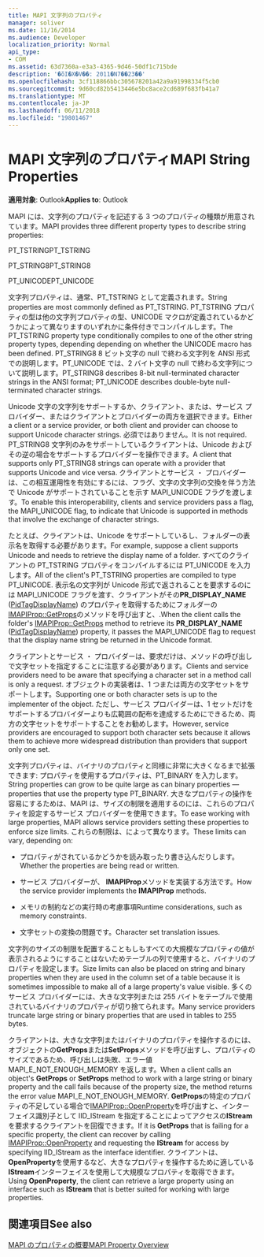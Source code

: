 ```yaml
---
title: MAPI 文字列のプロパティ
manager: soliver
ms.date: 11/16/2014
ms.audience: Developer
localization_priority: Normal
api_type:
- COM
ms.assetid: 63d7360a-e3a3-4365-9d46-50df1c715bde
description: '�ŏI�X�V��: 2011�N7��23��'
ms.openlocfilehash: 3cf118866bbc305678201a42a9a91998334f5cb0
ms.sourcegitcommit: 9d60cd82b5413446e5bc8ace2cd689f683fb41a7
ms.translationtype: MT
ms.contentlocale: ja-JP
ms.lasthandoff: 06/11/2018
ms.locfileid: "19801467"
---
```

# <a name="mapi-string-properties"></a><span data-ttu-id="64d50-103">MAPI 文字列のプロパティ</span><span class="sxs-lookup"><span data-stu-id="64d50-103">MAPI String Properties</span></span>

  
  
<span data-ttu-id="64d50-104">**適用対象**: Outlook</span><span class="sxs-lookup"><span data-stu-id="64d50-104">**Applies to**: Outlook</span></span> 
  
<span data-ttu-id="64d50-105">MAPI には、文字列のプロパティを記述する 3 つのプロパティの種類が用意されています。</span><span class="sxs-lookup"><span data-stu-id="64d50-105">MAPI provides three different property types to describe string properties:</span></span>
  
<span data-ttu-id="64d50-106">PT_TSTRING</span><span class="sxs-lookup"><span data-stu-id="64d50-106">PT_TSTRING</span></span>
  
<span data-ttu-id="64d50-107">PT_STRING8</span><span class="sxs-lookup"><span data-stu-id="64d50-107">PT_STRING8</span></span>
  
<span data-ttu-id="64d50-108">PT_UNICODE</span><span class="sxs-lookup"><span data-stu-id="64d50-108">PT_UNICODE</span></span>
  
<span data-ttu-id="64d50-109">文字列プロパティは、通常、PT_TSTRING として定義されます。</span><span class="sxs-lookup"><span data-stu-id="64d50-109">String properties are most commonly defined as PT_TSTRING.</span></span> <span data-ttu-id="64d50-110">PT_TSTRING プロパティの型は他の文字列プロパティの型、UNICODE マクロが定義されているかどうかによって異なりますのいずれかに条件付きでコンパイルします。</span><span class="sxs-lookup"><span data-stu-id="64d50-110">The PT_TSTRING property type conditionally compiles to one of the other string property types, depending depending on whether the UNICODE macro has been defined.</span></span> <span data-ttu-id="64d50-111">PT_STRING8 8 ビット文字の null で終わる文字列を ANSI 形式での説明します。PT_UNICODE では、2 バイト文字の null で終わる文字列について説明します。</span><span class="sxs-lookup"><span data-stu-id="64d50-111">PT_STRING8 describes 8-bit null-terminated character strings in the ANSI format; PT_UNICODE describes double-byte null-terminated character strings.</span></span> 
  
<span data-ttu-id="64d50-112">Unicode 文字の文字列をサポートするか、クライアント、または、サービス プロバイダー、またはクライアントとプロバイダーの両方を選択できます。</span><span class="sxs-lookup"><span data-stu-id="64d50-112">Either a client or a service provider, or both client and provider can choose to support Unicode character strings.</span></span> <span data-ttu-id="64d50-113">必須ではありません。</span><span class="sxs-lookup"><span data-stu-id="64d50-113">It is not required.</span></span> <span data-ttu-id="64d50-114">PT_STRING8 文字列のみをサポートしているクライアントは、Unicode およびその逆の場合をサポートするプロバイダーを操作できます。</span><span class="sxs-lookup"><span data-stu-id="64d50-114">A client that supports only PT_STRING8 strings can operate with a provider that supports Unicode and vice versa.</span></span> <span data-ttu-id="64d50-115">クライアントとサービス ・ プロバイダーは、この相互運用性を有効にするには、フラグ、文字の文字列の交換を伴う方法で Unicode がサポートされていることを示す MAPI_UNICODE フラグを渡します。</span><span class="sxs-lookup"><span data-stu-id="64d50-115">To enable this interoperability, clients and service providers pass a flag, the MAPI_UNICODE flag, to indicate that Unicode is supported in methods that involve the exchange of character strings.</span></span> 
  
<span data-ttu-id="64d50-116">たとえば、クライアントは、Unicode をサポートしているし、フォルダーの表示名を取得する必要があります。</span><span class="sxs-lookup"><span data-stu-id="64d50-116">For example, suppose a client supports Unicode and needs to retrieve the display name of a folder.</span></span> <span data-ttu-id="64d50-117">すべてのクライアントの PT_TSTRING プロパティをコンパイルするには PT_UNICODE を入力します。</span><span class="sxs-lookup"><span data-stu-id="64d50-117">All of the client's PT_TSTRING properties are compiled to type PT_UNICODE.</span></span> <span data-ttu-id="64d50-118">表示名の文字列が Unicode 形式で返されることを要求するのには MAPI_UNICODE フラグを渡す、クライアントがその**PR_DISPLAY_NAME** ([PidTagDisplayName](pidtagdisplayname-canonical-property.md)) のプロパティを取得するためにフォルダーの[IMAPIProp::GetProps](imapiprop-getprops.md)のメソッドを呼び出すと、.</span><span class="sxs-lookup"><span data-stu-id="64d50-118">When the client calls the folder's [IMAPIProp::GetProps](imapiprop-getprops.md) method to retrieve its **PR_DISPLAY_NAME** ([PidTagDisplayName](pidtagdisplayname-canonical-property.md)) property, it passes the MAPI_UNICODE flag to request that the display name string be returned in the Unicode format.</span></span> 
  
<span data-ttu-id="64d50-119">クライアントとサービス ・ プロバイダーは、要求だけは、メソッドの呼び出しで文字セットを指定することに注意する必要があります。</span><span class="sxs-lookup"><span data-stu-id="64d50-119">Clients and service providers need to be aware that specifying a character set in a method call is only a request.</span></span> <span data-ttu-id="64d50-120">オブジェクトの実装者は、1 つまたは両方の文字セットをサポートします。</span><span class="sxs-lookup"><span data-stu-id="64d50-120">Supporting one or both character sets is up to the implementer of the object.</span></span> <span data-ttu-id="64d50-121">ただし、サービス プロバイダーは、1 セットだけをサポートするプロバイダーよりも広範囲の配布を達成するためにできるため、両方の文字セットをサポートすることをお勧めします。</span><span class="sxs-lookup"><span data-stu-id="64d50-121">However, service providers are encouraged to support both character sets because it allows them to achieve more widespread distribution than providers that support only one set.</span></span> 
  
<span data-ttu-id="64d50-122">文字列プロパティは、バイナリのプロパティと同様に非常に大きくなるまで拡張できます: プロパティを使用するプロパティは、PT_BINARY を入力します。</span><span class="sxs-lookup"><span data-stu-id="64d50-122">String properties can grow to be quite large as can binary properties — properties that use the property type PT_BINARY.</span></span> <span data-ttu-id="64d50-123">大きなプロパティの操作を容易にするためは、MAPI は、サイズの制限を適用するのには、これらのプロパティを設定するサービス プロバイダーを使用できます。</span><span class="sxs-lookup"><span data-stu-id="64d50-123">To ease working with large properties, MAPI allows service providers setting these properties to enforce size limits.</span></span> <span data-ttu-id="64d50-124">これらの制限は、によって異なります。</span><span class="sxs-lookup"><span data-stu-id="64d50-124">These limits can vary, depending on:</span></span>
  
- <span data-ttu-id="64d50-125">プロパティがされているかどうかを読み取ったり書き込んだりします。</span><span class="sxs-lookup"><span data-stu-id="64d50-125">Whether the properties are being read or written.</span></span>
    
- <span data-ttu-id="64d50-126">サービス プロバイダーが、 **IMAPIProp**メソッドを実装する方法です。</span><span class="sxs-lookup"><span data-stu-id="64d50-126">How the service provider implements the **IMAPIProp** methods.</span></span> 
    
- <span data-ttu-id="64d50-127">メモリの制約などの実行時の考慮事項</span><span class="sxs-lookup"><span data-stu-id="64d50-127">Runtime considerations, such as memory constraints.</span></span>
    
- <span data-ttu-id="64d50-128">文字セットの変換の問題です。</span><span class="sxs-lookup"><span data-stu-id="64d50-128">Character set translation issues.</span></span> 
    
<span data-ttu-id="64d50-129">文字列のサイズの制限を配置することもしもすべての大規模なプロパティの値が表示されるようにすることはないためテーブルの列で使用すると、バイナリのプロパティを設定します。</span><span class="sxs-lookup"><span data-stu-id="64d50-129">Size limits can also be placed on string and binary properties when they are used in the column set of a table because it is sometimes impossible to make all of a large property's value visible.</span></span> <span data-ttu-id="64d50-130">多くのサービス プロバイダーには、大きな文字列または 255 バイトをテーブルで使用されているバイナリのプロパティが切り捨てられます。</span><span class="sxs-lookup"><span data-stu-id="64d50-130">Many service providers truncate large string or binary properties that are used in tables to 255 bytes.</span></span> 
  
<span data-ttu-id="64d50-131">クライアントは、大きな文字列またはバイナリのプロパティを操作するのには、オブジェクトの**GetProps**または**SetProps**メソッドを呼び出すし、プロパティのサイズであるため、呼び出しは失敗、エラー値 MAPI_E_NOT_ENOUGH_MEMORY を返します。</span><span class="sxs-lookup"><span data-stu-id="64d50-131">When a client calls an object's **GetProps** or **SetProps** method to work with a large string or binary property and the call fails because of the property size, the method returns the error value MAPI_E_NOT_ENOUGH_MEMORY.</span></span> <span data-ttu-id="64d50-132">**GetProps**の特定のプロパティの不足している場合で[IMAPIProp::OpenProperty](imapiprop-openproperty.md)を呼び出すと、インターフェイス識別子として IID_IStream を指定することによってアクセスの**IStream**を要求するクライアントを回復できます。</span><span class="sxs-lookup"><span data-stu-id="64d50-132">If it is **GetProps** that is failing for a specific property, the client can recover by calling [IMAPIProp::OpenProperty](imapiprop-openproperty.md) and requesting the **IStream** for access by specifying IID_IStream as the interface identifier.</span></span> <span data-ttu-id="64d50-133">クライアントは、 **OpenProperty**を使用するなど、大きなプロパティを操作するために適している**IStream**インターフェイスを使用して大規模なプロパティを取得できます。</span><span class="sxs-lookup"><span data-stu-id="64d50-133">Using **OpenProperty**, the client can retrieve a large property using an interface such as **IStream** that is better suited for working with large properties.</span></span> 
  
## <a name="see-also"></a><span data-ttu-id="64d50-134">関連項目</span><span class="sxs-lookup"><span data-stu-id="64d50-134">See also</span></span>



[<span data-ttu-id="64d50-135">MAPI のプロパティの概要</span><span class="sxs-lookup"><span data-stu-id="64d50-135">MAPI Property Overview</span></span>](mapi-property-overview.md)

